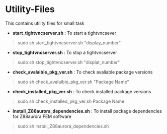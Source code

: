 # Utility-Files

This contains utility files for small task

* __start_tightvncserver.sh__ : To start a tightvncsever
> sudo sh start_tightvncserver.sh "display_number"
	
* __stop_tightvncserver.sh__ : To stop a tightvncserver
> sudo sh stop_tightvncserver.sh "displat_number"
	
* __check_avalaible_pkg_ver.sh__ : To check avaliable package versions
>  sudo sh check_avalaible_pkg_ver.sh "Package Name"

* __check_installed_pkg_ver.sh__ : To check installed package versions
> sudo sh check_installed_pkg_ver.sh Package Name

* __install_Z88aurora_dependencies.sh__ : To install package dependencies for Z88aurora FEM software
> sudo sh install_Z88aurora_dependencies.sh 


